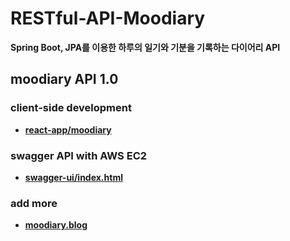 # RESTful-API-Moodiary
<b>Spring Boot, JPA를 이용한 하루의 일기와 기분을 기록하는 다이어리 API</b>
## moodiary API 1.0
### client-side development
- <b><a href="https://github.com/oldSalao/moodiary">react-app/moodiary</a></br>
### swagger API with AWS EC2
- <b><a href="http://3.143.218.178:9000/swagger-ui/index.html">swagger-ui/index.html</a></br>
### add more
- <b><a href="https://crystalline-airbus-a19.notion.site/MooDiary-789936405015487381272015fae78536">moodiary.blog</a></br>

